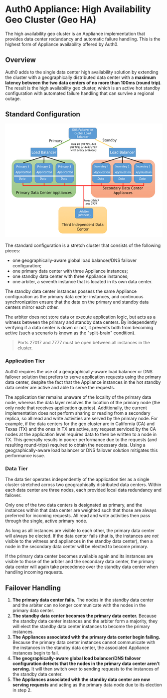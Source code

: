 # Auth0 Appliance: High Availability Geo Cluster (Geo HA)

The high availability geo cluster is an Appliance implementation that provides data center redundancy and automatic failure handling. This is the highest form of Appliance availability offered by Auth0.

## Overview

Auth0 adds to the single data center high availability solution by extending the cluster with a geographically distributed data center with a **maximum latency between the two data centers of no more than 100ms (round trip)**. The result is the high availability geo cluster, which is an active hot standby configuration with automated failure handling that can survive a regional outage.

## Standard Configuration

![](/media/articles/appliance/geo-ha.png)

The standard configuration is a stretch cluster that consists of the following pieces:

* one geographically-aware global load balancer/DNS failover configuration;
* one primary data center with three Appliance instances;
* one standby data center with three Appliance instances;
* one arbiter, a seventh instance that is located in its own data center.

The standby data center instances possess the same Appliance configuration as the primary data center instances, and continuous synchronization ensure that the data on the primary and standby data centers mirror each other.

The arbiter does not store data or execute application logic, but acts as a witness between the primary and standby data centers. By independently verifying if a data center is down or not, it prevents both from becoming active (such a scenario is known as the "split-brain" condition).

> Ports 27017 and 7777 must be open between all instances in the cluster.

### Application Tier

Auth0 requires the use of a geographically-aware load balancer or DNS failover solution that prefers to serve application requests using the primary data center, despite the fact that the Appliance instances in the hot standby data center are active and able to serve the requests.

The application tier remains unaware of the locality of the primary data node, whereas the data layer resolves the location of the primary node (the only node that receives application queries). Additionally, the current implementation does not perform sharing or reading from a secondary replica, so all read and write activities are served by the primary node. For example, if the data centers for the geo cluster are in California (CA) and Texas (TX) and the ones in TX are active, any request serviced by the CA nodes at the application level requires data to then be written to a node in TX. This generally results in poorer performance due to the requests (and resulting round-trips) required to obtain the necessary data. Using a geographically-aware load balancer or DNS failover solution mitigates this performance issue.

### Data Tier

The data tier operates independently of the application tier as a single cluster stretched across two geographically distributed data centers. Within each data center are three nodes, each provided local data redundancy and failover.

Only one of the two data centers is designated as primary, and the instances within that data center are weighted such that those are always preferred for incoming requests. All read and write activities then pass through the single, active primary node.

As long as all instances are visible to each other, the primary data center will always be elected. If the data center fails (that is, the instances are *not* visible to the witness and appliances in the standby data center), then a node in the secondary data center will be elected to become primary.

If the primary data center becomes available again and its instances are visible to those of the arbiter and the secondary data center, the primary data center will again take precedence over the standby data center when handling incoming requests.

## Failover Handling

1. **The primary data center fails.** The nodes in the standby data center and the arbiter can no longer communicate with the nodes in the primary data center.
2. **The standby data center becomes the primary data center.** Because the standby data center instances and the arbiter form a majority, they will elect the standby data center instances to become the primary instances.
3. **The Appliances associated with the primary data center begin failing.** Because the primary data center instances cannot communicate with the instances in the standby data center, the associated Appliance instances begin to fail.
4. **The geographically-aware global load balancer/DNS failover configuration detects that the nodes in the primary data center aren't serving.** It will then switch over to sending requests to the instances of the standby data center.
5. **The Appliances associated with the standby data center are now serving requests** and acting as the primary data node due to its election in step 2.
